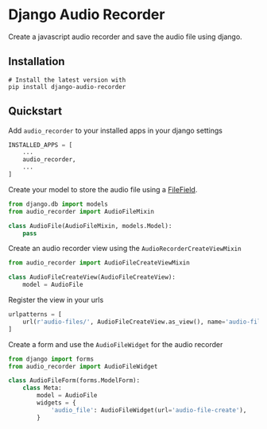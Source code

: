 # Django Audio Recorder

Create a javascript audio recorder and save the audio file using django.

## Installation

```
# Install the latest version with
pip install django-audio-recorder
```

## Quickstart

Add `audio_recorder` to your installed apps in your django settings
```python
INSTALLED_APPS = [
    ...
    audio_recorder,
    ...
]
```

Create your model to store the audio file using a [FileField](https://docs.djangoproject.com/en/1.10/ref/models/fields/#filefield). 
```python
from django.db import models
from audio_recorder import AudioFileMixin

class AudioFile(AudioFileMixin, models.Model):
    pass
```

Create an audio recorder view using the `AudioRecorderCreateViewMixin`
```python
from audio_recorder import AudioFileCreateViewMixin

class AudioFileCreateView(AudioFileCreateView):
    model = AudioFile
```

Register the view in your urls
```python
urlpatterns = [
    url(r'audio-files/', AudioFileCreateView.as_view(), name='audio-file-create')
]
```

Create a form and use the `AudioFileWidget` for the audio recorder
```python
from django import forms
from audio_recorder import AudioFileWidget

class AudioFileForm(forms.ModelForm):
    class Meta:
        model = AudioFile
        widgets = {
            'audio_file': AudioFileWidget(url='audio-file-create'),
        }
```


